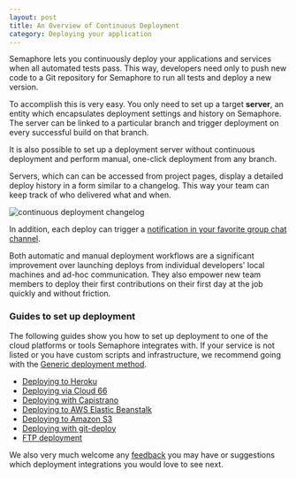 ```yaml
---
layout: post
title: An Overview of Continuous Deployment
category: Deploying your application
---
```


Semaphore lets you continuously deploy your applications and services when all
automated tests pass. This way, developers need only to push new code to a Git
repository for Semaphore to run all tests and deploy a new version.

To accomplish this is very easy. You only need to set up a target **server**, an
entity which encapsulates deployment settings and history on Semaphore. The
server can be linked to a particular branch and trigger deployment on every
successful build on that branch.

It is also possible to set up a deployment server without continuous deployment
and perform manual, one-click deployment from any branch.

Servers, which can can be accessed from project pages, display a detailed deploy
history in a form similar to a changelog. This way your team can keep track of
who delivered what and when.

<img src="/docs/assets/img/an-overview-of-continuous-deployment/server-history.png" class="img-bordered-padding img-responsive" alt="continuous deployment changelog">

In addition, each deploy can trigger a [notification in your favorite group chat
channel](/docs/managing-chat-notifications.html).

Both automatic and manual deployment workflows are a significant improvement
over launching deploys from individual developers' local machines and
ad-hoc communication. They also empower new team members to deploy their first
contributions on their first day at the job quickly and without friction.

### Guides to set up deployment

The following guides show you how to set up deployment to one of the cloud
platforms or tools Semaphore integrates with. If your service is not listed or
you have custom scripts and infrastructure, we recommend going with the [Generic
deployment method](/docs/managing-chat-notifications.html).

- <a href="/docs/deploying-to-heroku.html">Deploying to Heroku</a></li>
- <a href="/docs/deploying-via-cloud66.html">Deploying via Cloud 66</a></li>
- <a href="/docs/deploying-with-capistrano.html">Deploying with Capistrano</a></li>
- <a href="/docs/deploying-to-aws-elastic-beanstalk.html">Deploying to AWS Elastic Beanstalk</a></li>
- <a href="/docs/deploying-to-amazon-s3.html">Deploying to Amazon S3</a></li>
- <a href="/docs/deploying-with-git-deploy.html">Deploying with git-deploy</a></li>
- <a href="/docs/ftp-deployment.html">FTP deployment</a></li>

We also very much welcome any <a
href="mailto:semaphore@renderedtext.com">feedback</a> you may have or
suggestions which deployment integrations you would love to see next.
